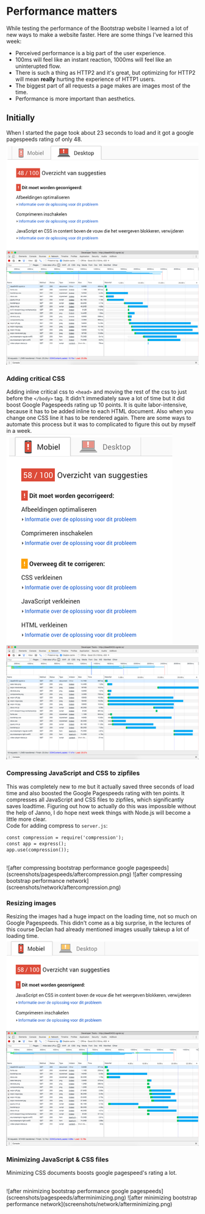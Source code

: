 # Performance matters
While testing the performance of the Bootstrap website I learned a lot of new ways to make a website faster.
Here are some things I've learned this week:
* Perceived performance is a big part of the user experience.
* 100ms will feel like an instant reaction, 1000ms will feel like an uninterupted flow.
* There is such a thing as HTTP2 and it's great, but optimizing for HTTP2 will mean **really** hurting the experience of HTTP1 users.
* The biggest part of all requests a page makes are images most of the time.
* Performance is more important than aesthetics.

## Initially
When I started the page took about 23 seconds to load and it got a google pagespeeds rating of only 48.
<br>
![initial bootstrap performance google pagespeeds](screenshots/pagespeeds/beforecompression.png)
![initial bootstrap performance network](screenshots/network/beforecompression.png)

### Adding critical CSS
Adding inline critical css to `<head>` and moving the rest of the css to just before the `</body>` tag. It didn't immediately save a lot of time but it did boost Google Pagespeeds rating up 10 points. It is quite labor-intensive, because it has to be added inline to each HTML document. Also when you change one CSS line it has to be rendered again. 
There are some ways to automate this process but it was to complicated to figure this out by myself in a week.
<br>
![after critical CSS bootstrap performance google pagespeeds](screenshots/pagespeeds/aftercriticalcss.png)
![after critical CSS bootstrap performance network](screenshots/network/aftercriticalcss.png)

### Compressing JavaScript and CSS to zipfiles
This was completely new to me but it actually saved three seconds of load time and also boosted the Google Pagespeeds rating with ten points. It compresses all JavaScript and CSS files to zipfiles, which significantly saves loadtime.
Figuring out how to actually do this was impossible without the help of Janno, I do hope next week things with Node.js will become a little more clear.
<br>
Code for adding compress to `server.js`:
```
const compression = require('compression');
const app = express();
app.use(compression());
```
<br>
![after compressing bootstrap performance google pagespeeds](screenshots/pagespeeds/aftercompression.png)
![after compressing bootstrap performance network](screenshots/network/aftercompression.png)

### Resizing images
Resizing the images had a huge impact on the loading time, not so much on Google Pagespeeds. This didn't come as a big surprise, in the lectures of this course Declan had already mentioned images usually takeup a lot of loading time.
<br>
![after resizing images bootstrap performance google pagespeeds](screenshots/pagespeeds/aftercompressingimages.png)
![after resizing images bootstrap performance network](screenshots/network/aftercompressingimages.png)

### Minimizing JavaScript & CSS files

Minimizing CSS documents boosts google pagespeed's rating a lot.

<br>
![after minimizing bootstrap performance google pagespeeds](screenshots/pagespeeds/afterminimizing.png)
![after minimizing bootstrap performance network](screenshots/network/afterminimizing.png)
